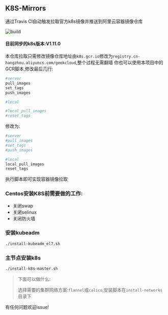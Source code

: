## K8S-Mirrors

通过Travis CI自动触发拉取官方k8s镜像并推送到阿里云容器镜像仓库

![build](https://travis-ci.org/Mr-Linus/k8s-mirrors.svg?branch=master)

#### 目前同步的k8s版本:V1.11.0

本仓库拉取只需修改镜像仓库地址由`k8s.gcr.io`修改为`registry.cn-hangzhou.aliyuncs.com/geekcloud`,整个过程无需翻墙
你也可以使用本项目中的GCR脚本,修改最后几行:
```bash
#server
pull_images
set_tags
push_images

#local

#local_pull_images
#reset_tags
```
修改为:
```bash
#server
#pull_images
#set_tags
#push_images

#local
local_pull_images
reset_tags
```
执行脚本即可实现容器镜像拉取
### Centos安装K8S前需要做的工作:
- 关闭swap
- 关闭selinux
- 关闭防火墙
### 安装kubeadm
```bash
./install-kubeadm_el7.sh
```
### 主节点安装k8s
```bash
./install-k8s-master.sh
```
> 下面可以做什么:
>
> 选择需要的集群网络方案:`flannel`或`calico`,安装脚本在`install-networks`目录下


有任何问题欢迎issue!